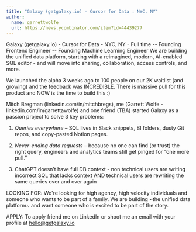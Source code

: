 ```yaml
---
title: "Galaxy (getgalaxy.io) - Cursor for Data : NYC, NY"
author:
  name: garrettwolfe
  url: https://news.ycombinator.com/item?id=44439277
---
```

Galaxy (getgalaxy.io) - Cursor for Data - NYC, NY - Full time -- Founding Frontend Engineer -- Founding Machine Learning Engineer
We are building the unified data platform, starting with a reimagined, modern, AI-enabled SQL editor - and will move into sharing, collaboration, access controls, and more.

We launched the alpha 3 weeks ago to 100 people on our 2K waitlist (and growing) and the feedback was INCREDIBLE. There is massive pull for this product and NOW is the time to build this :)

Mitch Bregman (linkedin.com&#x2F;in&#x2F;mitchbregs), me (Garrett Wolfe - linkedin.com&#x2F;in&#x2F;garrettawolfe) and one friend (TBA) started Galaxy as a passion project to solve 3 key problems:

1. *Queries everywhere* – SQL lives in Slack snippets, BI folders, dusty Git repos, and copy-pasted Notion pages.

2. *Never-ending data requests* – because no one can find (or trust) the right query, engineers and analytics teams still get pinged for “one more pull.”

3. ChatGPT doesn’t have full DB context - non technical users are writing incorrect SQL that lacks context AND technical users are rewriting the same queries over and over again

LOOKING FOR: We&#x27;re looking for high agency, high velocity individuals and someone who wants to be part of a family. We are building ~the unified data platform~ and want someone who is excited to be part of the story.

APPLY: To apply friend me on LinkedIn or shoot me an email with your profile at hello@getgalaxy.io
<JobApplication />

